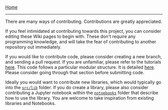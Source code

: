 [Home](./)
<hr>

There are many ways of contributing. Contributions are greatly appreciated. 

If you feel intimidated at contributing towards this project, you can consider editing these Wiki pages to begin with. These don't require any programming knowledge, and will take the fear of contributing to another repository out immediately. 

If you would like to contribute code, please consider creating a new branch, and sending a pull request. If you are unfamiliar, please refer to the tutorials [here](https://help.github.com/en/articles/creating-a-pull-request). This code follows a particular modular structure. It is detailed [here](./Structure-of-the-repo). Please consider going through that section before submitting code. 

Ideally you would want to contribute new libraries, which would typically go into the [`src/lib`](../tree/master/src/lib) folder. If you do create a library, please also consider contributing a Jupyter notebook within the [`notoebooks`](../tree/master/notebooks) folder that describe how to use the library. You are welcome to take inspiration from existing libraries and Notebooks. 